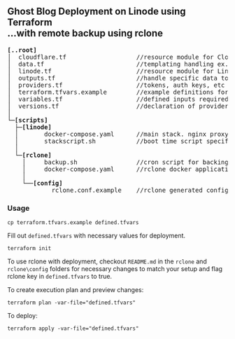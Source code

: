 ## Ghost Blog Deployment on Linode using Terraform<br/>...with remote backup using rclone


<pre>
<b>[..root]</b>
│  cloudflare.tf                   //resource module for CloudFlare rules
│  data.tf                         //templating handling ex. docker-compose.yaml, scripts, etc...
│  linode.tf                       //resource module for Linode instance setup
│  outputs.tf                      //handle specific data to display after terraforming
│  providers.tf                    //tokens, auth keys, etc required by service providers
│  terraform.tfvars.example        //example definitions for inputs required for terraforming
│  variables.tf                    //defined inputs required for terraforming
│  versions.tf                     //declaration of providers and versions to use
│
└─<b>[scripts]</b>
  ├─<b>[linode]</b>
  │       docker-compose.yaml      //main stack. nginx proxy, letsencrypt, ghost
  │       stackscript.sh           //boot time script specific to Linode to setup env
  │
  └─<b>[rclone]</b>
    │     backup.sh                //cron script for backing up ghost blog directory
    │     docker-compose.yaml      //rclone docker application
    │
    └──<b>[config]</b>
            rclone.conf.example    //rclone generated configuration for cloud storage
</pre>

### Usage

```
cp terraform.tfvars.example defined.tfvars
```
Fill out `defined.tfvars` with necessary values for deployment.

```
terraform init
```

To use rclone with deployment, checkout `README.md` in the `rclone` and `rclone\config` folders for necessary changes to match your setup and flag rclone key in `defined.tfvars` to true.

To create execution plan and preview changes:
```
terraform plan -var-file="defined.tfvars"
```

To deploy:
```
terraform apply -var-file="defined.tfvars"
```